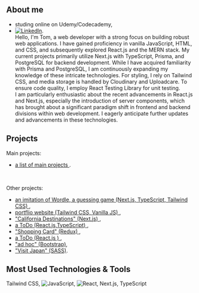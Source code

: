 ## About me
- studing online on Udemy/Codecademy, 
- [![LinkedIn][linkedin-shield]][linkedin-url].
  <br/>
Hello, I'm Tom, a web developer with a strong focus on building robust web applications. I have gained proficiency in vanilla JavaScript, HTML, and CSS, and subsequently explored React.js and the MERN stack. My current projects primarily utilize Next.js with TypeScript, Prisma, and PostgreSQL for backend development. While I have acquired familiarity with Prisma and PostgreSQL, I am continuously expanding my knowledge of these intricate technologies. For styling, I rely on Tailwind CSS, and media storage is handled by Cloudinary and Uploadcare. To ensure code quality, I employ React Testing Library for unit testing.
<br/> I am particularly enthusiastic about the recent advancements in React.js and Next.js, especially the introduction of server components, which has brought about a significant paradigm shift in frontend and backend divisions within web development. I eagerly anticipate further updates and advancements in these technologies.




## Projects
Main projects: 
- <a href="https://projects-online.vercel.app/#secondPage"   target="_blank"> a list of main projects </a>.
<br/>

Other projects:
-  <a href="https://github.com/spatulatom/nextjs-wordle-new-york-times-game#readme" target="_blank"> an imitation of Wordle, a  guessing game (Next.js, TypeScript, Tailwind CSS) </a>,
- <a href="https://github.com/spatulatom/projects-online#readme">  portflio website (Tailwind CSS, Vanilla JS) </a>, 
-  <a href="https://github.com/spatulatom/react-next-california-destinations#readme"> "California Destinations" (Next.js) </a>,
- <a href="https://github.com/spatulatom/todo-reactjs-typescript/tree/master#readme-top">  a ToDo (React.js,TypeScript) </a>,
-  <a href ="https://github.com/spatulatom/shopping-card-reactjs#readme"> "Shopping Card" (Redux) </a>,
-  <a href="https://github.com/spatulatom/todo-reactjs#readme"> a ToDo (React.js ) </a>,
-  <a href="https://github.com/spatulatom/bootstrap-demo-website#readme-top"> "ad hoc" (Bootstrap)</a>,
- <a href="https://github.com/spatulatom/sass-project#readme-top"> "Visit Japan"  (SASS)</a>.

   


## Most Used Technologies & Tools
Tailwind CSS,
![JavaScript](https://img.shields.io/badge/-JavaScript-black?style=flat-square&logo=javascript),
![React](https://img.shields.io/badge/-React-black?style=flat-square&logo=react),
Next.js, TypeScript


<!-- MARKDOWN LINKS & IMAGES -->

[linkedin-shield]: https://img.shields.io/badge/-LinkedIn-black.svg?style=for-the-badge&logo=linkedin&colorB=555
[linkedin-url]: https://www.linkedin.com/in/tomasz-s-069249244/
